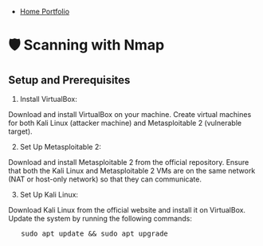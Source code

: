 - <a href="https://github.com/rafa0c">Home Portfolio</a>

# 🛡️ Scanning with Nmap

## Setup and Prerequisites

1. Install VirtualBox:

Download and install VirtualBox on your machine.
Create virtual machines for both Kali Linux (attacker machine) and Metasploitable 2 (vulnerable target).

2. Set Up Metasploitable 2:

Download and install Metasploitable 2 from the official repository.
Ensure that both the Kali Linux and Metasploitable 2 VMs are on the same network (NAT or host-only network) so that they can communicate.

3. Set Up Kali Linux:

Download Kali Linux from the official website and install it on VirtualBox.
Update the system by running the following commands:

<pre>   sudo apt update && sudo apt upgrade  </pre>






